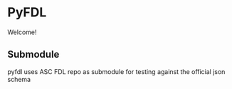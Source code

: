 # PyFDL
Welcome!

## Submodule
pyfdl uses ASC FDL repo as submodule for testing against the official json schema
